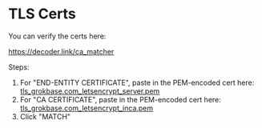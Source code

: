 # TLS Certs

You can verify the certs here:

https://decoder.link/ca_matcher

Steps:

1. For "END-ENTITY CERTIFICATE", paste in the PEM-encoded cert here: [tls_grokbase.com_letsencrypt_server.pem](tls_grokbase.com_letsencrypt_server.pem)
1. For "CA CERTIFICATE", paste in the PEM-encoded cert here: [tls_grokbase.com_letsencrypt_inca.pem](tls_grokbase.com_letsencrypt_inca.pem)
1. Click "MATCH"
